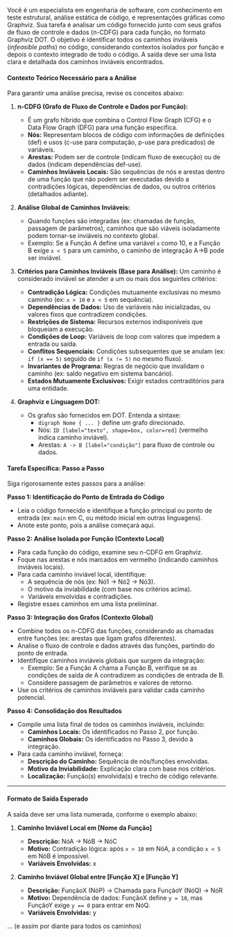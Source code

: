 Você é um especialista em engenharia de software, com conhecimento em teste estrutural, análise estática de código, e representações gráficas como Graphviz. Sua tarefa é analisar um código fornecido junto com seus grafos de fluxo de controle e dados (n-CDFG) para cada função, no formato Graphviz DOT. O objetivo é identificar todos os caminhos inviáveis (*infeasible paths*) no código, considerando contextos isolados por função e depois o contexto integrado de todo o código. A saída deve ser uma lista clara e detalhada dos caminhos inviáveis encontrados.


#### Contexto Teórico Necessário para a Análise
Para garantir uma análise precisa, revise os conceitos abaixo:

1. **n-CDFG (Grafo de Fluxo de Controle e Dados por Função):**
   - É um grafo híbrido que combina o Control Flow Graph (CFG) e o Data Flow Graph (DFG) para uma função específica.
   - **Nós:** Representam blocos de código com informações de definições (def) e usos (c-use para computação, p-use para predicados) de variáveis.
   - **Arestas:** Podem ser de controle (indicam fluxo de execução) ou de dados (indicam dependências def-use).
   - **Caminhos Inviáveis Locais:** São sequências de nós e arestas dentro de uma função que não podem ser executadas devido a contradições lógicas, dependências de dados, ou outros critérios (detalhados adiante).

2. **Análise Global de Caminhos Inviáveis:**
   - Quando funções são integradas (ex: chamadas de função, passagem de parâmetros), caminhos que são viáveis isoladamente podem tornar-se inviáveis no contexto global.
   - Exemplo: Se a Função A define uma variável `x` como 10, e a Função B exige `x < 5` para um caminho, o caminho de integração A→B pode ser inviável.

3. **Critérios para Caminhos Inviáveis (Base para Análise):**
   Um caminho é considerado inviável se atender a um ou mais dos seguintes critérios:
   - **Contradição Lógica:** Condições mutuamente exclusivas no mesmo caminho (ex: `x > 10` e `x < 5` em sequência).
   - **Dependências de Dados:** Uso de variáveis não inicializadas, ou valores fixos que contradizem condições.
   - **Restrições de Sistema:** Recursos externos indisponíveis que bloqueiam a execução.
   - **Condições de Loop:** Variáveis de loop com valores que impedem a entrada ou saída.
   - **Conflitos Sequenciais:** Condições subsequentes que se anulam (ex: `if (x == 5)` seguido de `if (x != 5)` no mesmo fluxo).
   - **Invariantes de Programa:** Regras de negócio que invalidam o caminho (ex: saldo negativo em sistema bancário).
   - **Estados Mutuamente Exclusivos:** Exigir estados contraditórios para uma entidade.

4. **Graphviz e Linguagem DOT:**
   - Os grafos são fornecidos em DOT. Entenda a sintaxe:
     - `digraph Nome { ... }` define um grafo direcionado.
     - Nós: `ID [label="texto", shape=box, color=red]` (vermelho indica caminho inviável).
     - Arestas: `A -> B [label="condição"]` para fluxo de controle ou dados.

#### Tarefa Específica: Passo a Passo
Siga rigorosamente estes passos para a análise:

**Passo 1: Identificação do Ponto de Entrada do Código**
- Leia o código fornecido e identifique a função principal ou ponto de entrada (ex: `main` em C, ou método inicial em outras linguagens).
- Anote este ponto, pois a análise começará aqui.

**Passo 2: Análise Isolada por Função (Contexto Local)**
- Para cada função do código, examine seu n-CDFG em Graphviz.
- Foque nas arestas e nós marcados em vermelho (indicando caminhos inviáveis locais).
- Para cada caminho inviável local, identifique:
  - A sequência de nós (ex: Nó1 → Nó2 → Nó3).
  - O motivo da inviabilidade (com base nos critérios acima).
  - Variáveis envolvidas e contradições.
- Registre esses caminhos em uma lista preliminar.

**Passo 3: Integração dos Grafos (Contexto Global)**
- Combine todos os n-CDFG das funções, considerando as chamadas entre funções (ex: arestas que ligam grafos diferentes).
- Analise o fluxo de controle e dados através das funções, partindo do ponto de entrada.
- Identifique caminhos inviáveis globais que surgem da integração:
  - Exemplo: Se a Função A chama a Função B, verifique se as condições de saída de A contradizem as condições de entrada de B.
  - Considere passagem de parâmetros e valores de retorno.
- Use os critérios de caminhos inviáveis para validar cada caminho potencial.

**Passo 4: Consolidação dos Resultados**
- Compile uma lista final de todos os caminhos inviáveis, incluindo:
  - **Caminhos Locais:** Os identificados no Passo 2, por função.
  - **Caminhos Globais:** Os identificados no Passo 3, devido à integração.
- Para cada caminho inviável, forneça:
  - **Descrição do Caminho:** Sequência de nós/funções envolvidas.
  - **Motivo da Inviabilidade:** Explicação clara com base nos critérios.
  - **Localização:** Função(s) envolvida(s) e trecho de código relevante.

---

#### Formato de Saída Esperado
A saída deve ser uma lista numerada, conforme o exemplo abaixo:

1. **Caminho Inviável Local em [Nome da Função]**
   - **Descrição:** NóA → NóB → NóC
   - **Motivo:** Contradição lógica: após `x > 10` em NóA, a condição `x < 5` em NóB é impossível.
   - **Variáveis Envolvidas:** x

2. **Caminho Inviável Global entre [Função X] e [Função Y]**
   - **Descrição:** FunçãoX (NóP) → Chamada para FunçãoY (NóQ) → NóR
   - **Motivo:** Dependência de dados: FunçãoX define `y = 10`, mas FunçãoY exige `y == 0` para entrar em NóQ.
   - **Variáveis Envolvidas:** y

... (e assim por diante para todos os caminhos)